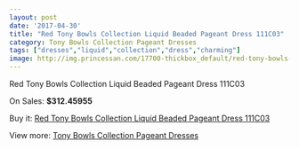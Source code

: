 ```yaml
---
layout: post
date: '2017-04-30'
title: "Red Tony Bowls Collection Liquid Beaded Pageant Dress 111C03"
category: Tony Bowls Collection Pageant Dresses
tags: ["dresses","liquid","collection","dress","charming"]
image: http://img.princessan.com/17700-thickbox_default/red-tony-bowls-collection-liquid-beaded-pageant-dress-111c03.jpg
---
```

Red Tony Bowls Collection Liquid Beaded Pageant Dress 111C03

On Sales: **$312.45955**
<a href="https://www.princessan.com/en/tony-bowls-collection-pageant-dresses/8297-red-tony-bowls-collection-liquid-beaded-pageant-dress-111c03.html"><amp-img layout="responsive" width="600" height="600" src="//img.princessan.com/17700-thickbox_default/red-tony-bowls-collection-liquid-beaded-pageant-dress-111c03.jpg" alt="Red Tony Bowls Collection Liquid Beaded Pageant Dress 111C03 0" /></a>
<a href="https://www.princessan.com/en/tony-bowls-collection-pageant-dresses/8297-red-tony-bowls-collection-liquid-beaded-pageant-dress-111c03.html"><amp-img layout="responsive" width="600" height="600" src="//img.princessan.com/17702-thickbox_default/red-tony-bowls-collection-liquid-beaded-pageant-dress-111c03.jpg" alt="Red Tony Bowls Collection Liquid Beaded Pageant Dress 111C03 1" /></a>
<a href="https://www.princessan.com/en/tony-bowls-collection-pageant-dresses/8297-red-tony-bowls-collection-liquid-beaded-pageant-dress-111c03.html"><amp-img layout="responsive" width="600" height="600" src="//img.princessan.com/17701-thickbox_default/red-tony-bowls-collection-liquid-beaded-pageant-dress-111c03.jpg" alt="Red Tony Bowls Collection Liquid Beaded Pageant Dress 111C03 2" /></a>

Buy it: [Red Tony Bowls Collection Liquid Beaded Pageant Dress 111C03](https://www.princessan.com/en/tony-bowls-collection-pageant-dresses/8297-red-tony-bowls-collection-liquid-beaded-pageant-dress-111c03.html "Red Tony Bowls Collection Liquid Beaded Pageant Dress 111C03")

View more: [Tony Bowls Collection Pageant Dresses](https://www.princessan.com/en/66-tony-bowls-collection-pageant-dresses "Tony Bowls Collection Pageant Dresses")